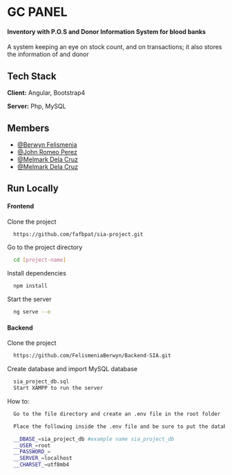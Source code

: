 # GC PANEL

#### Inventory with P.O.S and Donor Information System for blood banks

A system keeping an eye on stock count, and on transactions; it also stores the information of and donor

## Tech Stack

**Client:** Angular, Bootstrap4

**Server:** Php, MySQL

## Members

- [@Berwyn Felismenia](https://github.com/luci-000)
- [@John Romeo Perez](https://github.com/luci-000)
- [@Melmark Dela Cruz](https://github.com/luci-000)
- [@Melmark Dela Cruz](https://github.com/luci-000)

## Run Locally

#### Frontend

Clone the project

```bash
  https://github.com/fafbpat/sia-project.git
```

Go to the project directory

```bash
  cd [project-name]
```

Install dependencies

```bash
  npm install
```

Start the server

```bash
  ng serve --o
```

#### Backend

Clone the project

```bash
  https://github.com/FelismeniaBerwyn/Backend-SIA.git
```

Create database and import MySQL database

```bash
  sia_project_db.sql
  Start XAMPP to run the server
```

How to:

```bash
  Go to the file directory and create an .env file in the root folder
```

```bash
  Place the following inside the .env file and be sure to put the database name in __DBASE_

  __DBASE_=sia_project_db #example name sia_project_db
  __USER_=root
  __PASSWORD_=
  __SERVER_=localhost
  __CHARSET_=utf8mb4
```

